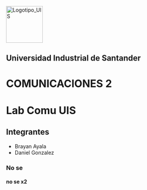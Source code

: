   <img width="100" height="100" alt="Logotipo_UIS" src="https://github.com/user-attachments/assets/8988a266-81fd-47d7-b9c8-4653d853be25" />

##                                                Universidad Industrial de Santander

# COMUNICACIONES 2 

# Lab Comu UIS

## Integrantes

- Brayan Ayala
- Daniel Gonzalez

### No se

#### no se x2
